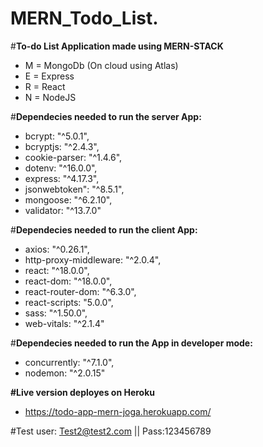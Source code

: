 # MERN_Todo_List.

#**To-do List Application made using MERN-STACK**

- M = MongoDb (On cloud using Atlas)
- E = Express 
- R = React
- N = NodeJS

#**Dependecies needed to run the server App:**
- bcrypt: "^5.0.1",
- bcryptjs: "^2.4.3",
- cookie-parser: "^1.4.6",
- dotenv: "^16.0.0",
- express: "^4.17.3",
- jsonwebtoken": "^8.5.1",
- mongoose: "^6.2.10",
- validator: "^13.7.0"

#**Dependecies needed to run the client App:**
- axios: "^0.26.1",
- http-proxy-middleware: "^2.0.4",
- react: "^18.0.0",
- react-dom: "^18.0.0",
- react-router-dom: "^6.3.0",
- react-scripts: "5.0.0",
- sass: "^1.50.0",
- web-vitals: "^2.1.4"

#**Dependecies needed to run the App in developer mode:**
- concurrently: "^7.1.0",
- nodemon: "^2.0.15"


**#Live version deployes on Heroku**
- https://todo-app-mern-joga.herokuapp.com/

#Test user: Test2@test2.com || Pass:123456789
